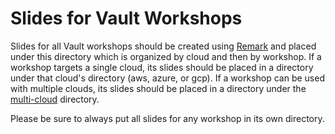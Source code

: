 # Slides for Vault Workshops
Slides for all Vault workshops should be created using [Remark](https://remarkjs.com) and placed under this directory which is organized by cloud and then by workshop.  If a workshop targets a single cloud, its slides should be placed in a directory under that cloud's directory (aws, azure, or gcp). If a workshop can be used with multiple clouds, its slides should be placed in a directory under the [multi-cloud](./multi-cloud) directory.

Please be sure to always put all slides for any workshop in its own directory.
